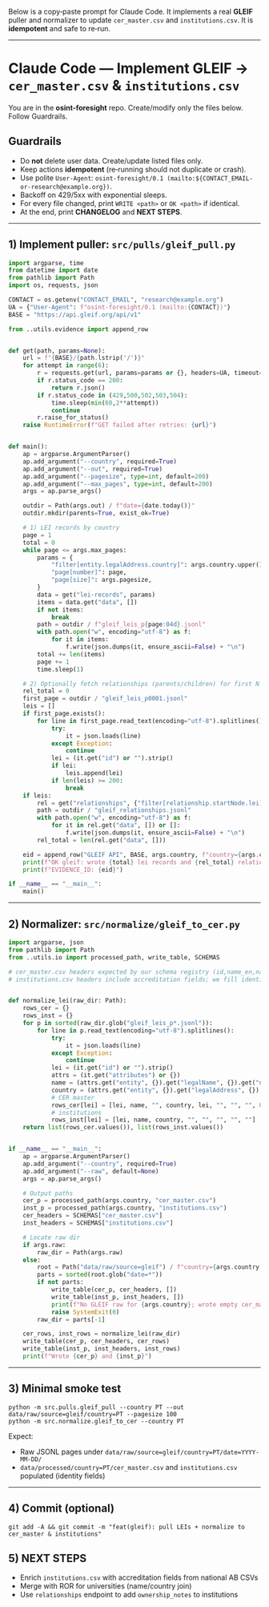 Below is a copy‑paste prompt for Claude Code. It implements a real **GLEIF** puller and normalizer to update `cer_master.csv` and `institutions.csv`. It is **idempotent** and safe to re‑run.

---

# Claude Code — Implement GLEIF → `cer_master.csv` & `institutions.csv`

You are in the **osint-foresight** repo. Create/modify only the files below. Follow Guardrails.

## Guardrails
- Do **not** delete user data. Create/update listed files only.
- Keep actions **idempotent** (re‑running should not duplicate or crash).
- Use polite `User-Agent`: `osint-foresight/0.1 (mailto:${CONTACT_EMAIL-or-research@example.org})`.
- Backoff on 429/5xx with exponential sleeps.
- For every file changed, print `WRITE <path>` or `OK <path>` if identical.
- At the end, print **CHANGELOG** and **NEXT STEPS**.

---

## 1) Implement puller: **`src/pulls/gleif_pull.py`**
```python
import argparse, time
from datetime import date
from pathlib import Path
import os, requests, json

CONTACT = os.getenv("CONTACT_EMAIL", "research@example.org")
UA = {"User-Agent": f"osint-foresight/0.1 (mailto:{CONTACT})"}
BASE = "https://api.gleif.org/api/v1"

from ..utils.evidence import append_row


def get(path, params=None):
    url = f"{BASE}/{path.lstrip('/')}"
    for attempt in range(6):
        r = requests.get(url, params=params or {}, headers=UA, timeout=60)
        if r.status_code == 200:
            return r.json()
        if r.status_code in (429,500,502,503,504):
            time.sleep(min(60,2**attempt))
            continue
        r.raise_for_status()
    raise RuntimeError(f"GET failed after retries: {url}")


def main():
    ap = argparse.ArgumentParser()
    ap.add_argument("--country", required=True)
    ap.add_argument("--out", required=True)
    ap.add_argument("--pagesize", type=int, default=200)
    ap.add_argument("--max_pages", type=int, default=200)
    args = ap.parse_args()

    outdir = Path(args.out) / f"date={date.today()}"
    outdir.mkdir(parents=True, exist_ok=True)

    # 1) LEI records by country
    page = 1
    total = 0
    while page <= args.max_pages:
        params = {
            "filter[entity.legalAddress.country]": args.country.upper(),
            "page[number]": page,
            "page[size]": args.pagesize,
        }
        data = get("lei-records", params)
        items = data.get("data", [])
        if not items:
            break
        path = outdir / f"gleif_leis_p{page:04d}.jsonl"
        with path.open("w", encoding="utf-8") as f:
            for it in items:
                f.write(json.dumps(it, ensure_ascii=False) + "\n")
        total += len(items)
        page += 1
        time.sleep(1)

    # 2) Optionally fetch relationships (parents/children) for first N LEIs
    rel_total = 0
    first_page = outdir / "gleif_leis_p0001.jsonl"
    leis = []
    if first_page.exists():
        for line in first_page.read_text(encoding="utf-8").splitlines():
            try:
                it = json.loads(line)
            except Exception:
                continue
            lei = (it.get("id") or "").strip()
            if lei:
                leis.append(lei)
            if len(leis) >= 200:
                break
    if leis:
        rel = get("relationships", {"filter[relationship.startNode.lei][:in]": ",".join(leis), "page[size]": 200})
        path = outdir / "gleif_relationships.jsonl"
        with path.open("w", encoding="utf-8") as f:
            for it in rel.get("data", []) or []:
                f.write(json.dumps(it, ensure_ascii=False) + "\n")
        rel_total = len(rel.get("data", []))

    eid = append_row("GLEIF API", BASE, args.country, f"country={args.country}&pagesize={args.pagesize}")
    print(f"OK gleif: wrote {total} lei records and {rel_total} relationships to {outdir}")
    print(f"EVIDENCE_ID: {eid}")

if __name__ == "__main__":
    main()
```

---

## 2) Normalizer: **`src/normalize/gleif_to_cer.py`**
```python
import argparse, json
from pathlib import Path
from ..utils.io import processed_path, write_table, SCHEMAS

# cer_master.csv headers expected by our schema registry (id,name_en,name_local,country,lei,ror,registry_ids,aliases;confidence)
# institutions.csv headers include accreditation fields; we fill identity only here.


def normalize_lei(raw_dir: Path):
    rows_cer = {}
    rows_inst = {}
    for p in sorted(raw_dir.glob("gleif_leis_p*.jsonl")):
        for line in p.read_text(encoding="utf-8").splitlines():
            try:
                it = json.loads(line)
            except Exception:
                continue
            lei = (it.get("id") or "").strip()
            attrs = (it.get("attributes") or {})
            name = (attrs.get("entity", {}).get("legalName", {}).get("name") or "").strip()
            country = (attrs.get("entity", {}).get("legalAddress", {}).get("country") or "").strip()
            # CER master
            rows_cer[lei] = [lei, name, "", country, lei, "", "", "", 0.8]
            # institutions
            rows_inst[lei] = [lei, name, country, "", "", "", "", ""]
    return list(rows_cer.values()), list(rows_inst.values())


if __name__ == "__main__":
    ap = argparse.ArgumentParser()
    ap.add_argument("--country", required=True)
    ap.add_argument("--raw", default=None)
    args = ap.parse_args()

    # Output paths
    cer_p = processed_path(args.country, "cer_master.csv")
    inst_p = processed_path(args.country, "institutions.csv")
    cer_headers = SCHEMAS["cer_master.csv"]
    inst_headers = SCHEMAS["institutions.csv"]

    # Locate raw dir
    if args.raw:
        raw_dir = Path(args.raw)
    else:
        root = Path("data/raw/source=gleif") / f"country={args.country.upper()}"
        parts = sorted(root.glob("date=*"))
        if not parts:
            write_table(cer_p, cer_headers, [])
            write_table(inst_p, inst_headers, [])
            print(f"No GLEIF raw for {args.country}; wrote empty cer_master & institutions")
            raise SystemExit(0)
        raw_dir = parts[-1]

    cer_rows, inst_rows = normalize_lei(raw_dir)
    write_table(cer_p, cer_headers, cer_rows)
    write_table(inst_p, inst_headers, inst_rows)
    print(f"Wrote {cer_p} and {inst_p}")
```

---

## 3) Minimal smoke test
```
python -m src.pulls.gleif_pull --country PT --out data/raw/source=gleif/country=PT --pagesize 100
python -m src.normalize.gleif_to_cer --country PT
```
Expect:
- Raw JSONL pages under `data/raw/source=gleif/country=PT/date=YYYY-MM-DD/`
- `data/processed/country=PT/cer_master.csv` and `institutions.csv` populated (identity fields)

---

## 4) Commit (optional)
```
git add -A && git commit -m "feat(gleif): pull LEIs + normalize to cer_master & institutions"
```

## 5) NEXT STEPS
- Enrich `institutions.csv` with accreditation fields from national AB CSVs
- Merge with ROR for universities (name/country join)
- Use `relationships` endpoint to add `ownership_notes` to institutions